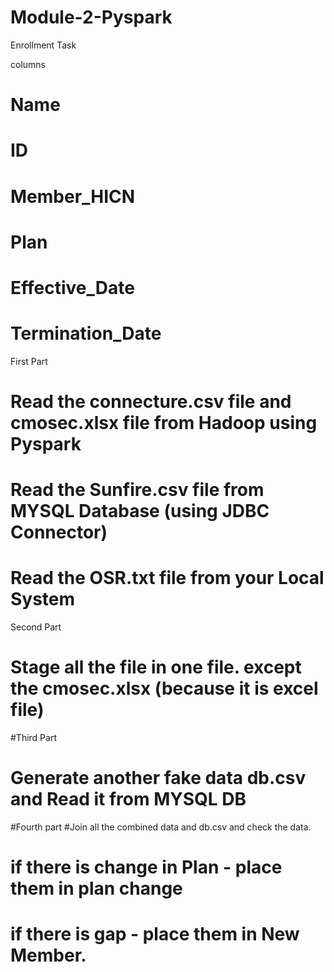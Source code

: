 # Module-2-Pyspark

Enrollment Task

columns
# Name
# ID
# Member_HICN
# Plan
# Effective_Date
# Termination_Date

First Part
# Read the connecture.csv file and cmosec.xlsx file from Hadoop using Pyspark
# Read the Sunfire.csv file from MYSQL Database (using JDBC Connector)
# Read the OSR.txt file from your Local System

Second Part
# Stage all the file in one file. except the cmosec.xlsx (because it is excel file)

#Third Part
# Generate another fake data db.csv and Read it from MYSQL DB 

#Fourth part
#Join all the combined data and db.csv and check the data.
# if there is change in Plan - place them in plan change
# if there is gap - place them in New Member.
